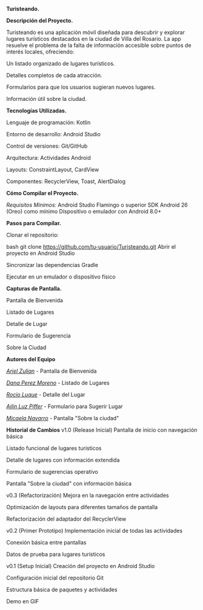 **Turisteando.**

**Descripción del Proyecto.**

Turisteando es una aplicación móvil diseñada para descubrir y explorar lugares turísticos destacados en la ciudad de Villa del Rosario. 
La app resuelve el problema de la falta de información accesible sobre puntos de interés locales, ofreciendo:

Un listado organizado de lugares turísticos.

Detalles completos de cada atracción.

Formularios para que los usuarios sugieran nuevos lugares.

Información útil sobre la ciudad.

**Tecnologías Utilizadas.**

Lenguaje de programación: Kotlin

Entorno de desarrollo: Android Studio

Control de versiones: Git/GitHub

Arquitectura: Actividades Android

Layouts: ConstraintLayout, CardView

Componentes: RecyclerView, Toast, AlertDialog

**Cómo Compilar el Proyecto.**

*Requisitos Mínimos:*
Android Studio Flamingo o superior
SDK Android 26 (Oreo) como mínimo
Dispositivo o emulador con Android 8.0+

**Pasos para Compilar.**

Clonar el repositorio:

bash
git clone https://github.com/tu-usuario/Turisteando.git
Abrir el proyecto en Android Studio

Sincronizar las dependencias Gradle

Ejecutar en un emulador o dispositivo físico

**Capturas de Pantalla.**

Pantalla de Bienvenida


Listado de Lugares


Detalle de Lugar


Formulario de Sugerencia


Sobre la Ciudad


**Autores del Equipo**

*[Ariel Zulian](https://github.com/arizu14n)* - Pantalla de Bienvenida 

*[Dana Perez Moreno](https://github.com/DanaM99)* - Listado de Lugares

*[Rocio Luque](https://github.com/rocioluque)* - Detalle del Lugar 

*[Ailín Luz Piffer](https://github.com/luzpiffer)* - Formulario para Sugerir Lugar

*[Micaela Navarro](https://github.com/micaelanavarrovdr)* - Pantalla "Sobre la ciudad"

**Historial de Cambios**
v1.0 (Release Inicial)
Pantalla de inicio con navegación básica

Listado funcional de lugares turísticos

Detalle de lugares con información extendida

Formulario de sugerencias operativo

Pantalla "Sobre la ciudad" con información básica

v0.3 (Refactorización)
Mejora en la navegación entre actividades

Optimización de layouts para diferentes tamaños de pantalla

Refactorización del adaptador del RecyclerView

v0.2 (Primer Prototipo)
Implementación inicial de todas las actividades

Conexión básica entre pantallas

Datos de prueba para lugares turísticos

v0.1 (Setup Inicial)
Creación del proyecto en Android Studio

Configuración inicial del repositorio Git

Estructura básica de paquetes y actividades

Demo en GIF
